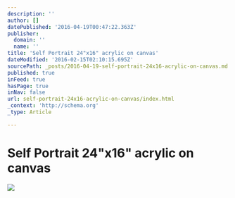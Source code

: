 ```yaml
---
description: ''
author: []
datePublished: '2016-04-19T00:47:22.363Z'
publisher:
  domain: ''
  name: ''
title: 'Self Portrait 24"x16" acrylic on canvas'
dateModified: '2016-02-15T02:10:15.695Z'
sourcePath: _posts/2016-04-19-self-portrait-24x16-acrylic-on-canvas.md
published: true
inFeed: true
hasPage: true
inNav: false
url: self-portrait-24x16-acrylic-on-canvas/index.html
_context: 'http://schema.org'
_type: Article

---
```

# Self Portrait 24"x16" acrylic on canvas
![](https://the-grid-user-content.s3-us-west-2.amazonaws.com/b6237cd3-394f-4ca7-ad45-20af66d9e086.png)